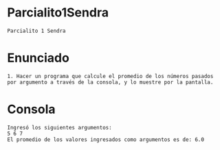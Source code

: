 # Parcialito1Sendra
    Parcialito 1 Sendra

# Enunciado 

    1. Hacer un programa que calcule el promedio de los números pasados por argumento a través de la consola, y lo muestre por la pantalla.

# Consola
    
    Ingresó los siguientes argumentos: 
    5 6 7  
    El promedio de los valores ingresados como argumentos es de: 6.0
